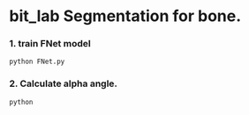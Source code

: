 # bit_lab   Segmentation for bone.

### 1. train FNet model
```
python FNet.py
```

### 2. Calculate alpha angle.
```
python 
```
